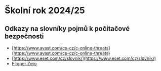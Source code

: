 # Školní rok 2024/25

## Odkazy na slovníky pojmů k počítačové bezpečnosti
* [https://www.avast.com/cs-cz/c-online-threats](https://www.avast.com/cs-cz/c-online-threats)
* [https://www.eset.com/cz/slovnik/](https://www.eset.com/cz/slovnik/)
* [Flipper Zero](https://youtu.be/9yFuJD0fo44)
